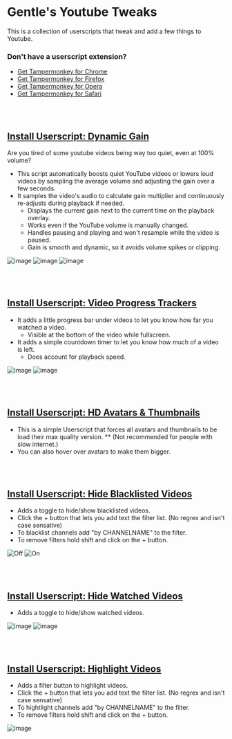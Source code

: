 

# Gentle's Youtube Tweaks
This is a collection of userscripts that tweak and add a few things to Youtube.

### Don't have a userscript extension?
* [Get Tampermonkey for Chrome](https://chrome.google.com/webstore/detail/tampermonkey/dhdgffkkebhmkfjojejmpbldmpobfkfo?hl=en)
* [Get Tampermonkey for Firefox](https://addons.mozilla.org/en-US/firefox/addon/tampermonkey/)
* [Get Tampermonkey for Opera](https://addons.opera.com/en/extensions/details/tampermonkey-beta/)
* [Get Tampermonkey for Safari](https://apps.apple.com/us/app/tampermonkey/id1482490089?mt=12)
  
<br><br>

## [Install Userscript: Dynamic Gain](https://github.com/GentlePuppet/Gentles_Tampermonkey_Userscripts/raw/refs/heads/main/Youtube%20Better%20CSS%20Tweaks/Dynamic%20Gain.user.js)
Are you tired of some youtube videos being way too quiet, even at 100% volume?
* This script automatically boosts quiet YouTube videos or lowers loud videos by sampling the average volume and adjusting the gain over a few seconds.
* It samples the video's audio to calculate gain multiplier and continuously re-adjusts during playback if needed.
  - Displays the current gain next to the current time on the playback overlay.
  - Works even if the YouTube volume is manually changed.
  - Handles pausing and playing and won't resample while the video is paused.
  - Gain is smooth and dynamic, so it avoids volume spikes or clipping.

![image](https://github.com/user-attachments/assets/4309a419-6bc5-44f9-a116-6c6ff4dbc54e)
![image](https://github.com/user-attachments/assets/91e5bec8-df6a-4399-976e-c994e887c8b2)
![image](https://github.com/user-attachments/assets/6e72871d-f33c-4505-bfe7-0e1903ca891d)


<br><br>
  
## [Install Userscript: Video Progress Trackers](https://github.com/GentlePuppet/Gentles_Tampermonkey_Userscripts/raw/main/Youtube%20Better%20CSS%20Tweaks/Video%20Progress%20Trackers.user.js)
* It adds a little progress bar under videos to let you know how far you watched a video.
  - Visible at the bottom of the video while fullscreen.
* It adds a simple countdown timer to let you know how much of a video is left.
  - Does account for playback speed.

![image](https://github.com/GentlePuppet/Gentles_Tampermonkey_Userscripts/assets/43224790/7b210d39-66f2-4b93-aecb-cef0144a38e5)
![image](https://github.com/GentlePuppet/Gentles_Tampermonkey_Userscripts/assets/43224790/47f5feef-6f1d-4c37-a55c-b60075cfdff7)

<br><br>

## [Install Userscript: HD Avatars & Thumbnails](https://github.com/GentlePuppet/Gentles_Tampermonkey_Userscripts/raw/main/Youtube%20Better%20CSS%20Tweaks/HD%20Avatars%20&%20Thumbnails.user.js)
* This is a simple Userscript that forces all avatars and thumbnails to be load their max quality version. 
** (Not recommended for people with slow internet.)
* You can also hover over avatars to make them bigger.

<br><br>

## [Install Userscript: Hide Blacklisted Videos](https://github.com/GentlePuppet/Gentles_Tampermonkey_Userscripts/raw/main/Youtube%20Better%20CSS%20Tweaks/Youtube%20Hide%20Blacklisted%20Videos.user.js)
* Adds a toggle to hide/show blacklisted videos. 
* Click the + button that lets you add text the filter list. (No regrex and isn't case sensative)
* To blacklist channels add "by CHANNELNAME" to the filter. 
* To remove filters hold shift and click on the + button.
  
![Off](https://github.com/GentlePuppet/Gentles_Tampermonkey_Userscripts/assets/43224790/827aadcf-3330-4319-b100-c0dd1bfe76db)
![On](https://github.com/GentlePuppet/Gentles_Tampermonkey_Userscripts/assets/43224790/eb28d38f-f3f1-4ee7-b780-f769b078a10b)

<br><br>

## [Install Userscript: Hide Watched Videos](https://github.com/GentlePuppet/Gentles_Tampermonkey_Userscripts/raw/main/Youtube%20Better%20CSS%20Tweaks/Hide%20Watched%20Videos.user.js)
* Adds a toggle to hide/show watched videos.
  
![image](https://github.com/GentlePuppet/Gentles_Tampermonkey_Userscripts/assets/43224790/fa545e09-7fe1-416d-b8c9-584d705eede3)
![image](https://github.com/GentlePuppet/Gentles_Tampermonkey_Userscripts/assets/43224790/ea40c2e0-2d36-45af-8e44-3cf087be55a9)

<br><br>

## [Install Userscript: Highlight Videos](https://github.com/GentlePuppet/Gentles_Tampermonkey_Userscripts/raw/main/Youtube%20Better%20CSS%20Tweaks/Highlight%20Videos.user.js)
* Adds a filter button to highlight videos.
* Click the + button that lets you add text the filter list. (No regrex and isn't case sensative)
* To hightlight channels add "by CHANNELNAME" to the filter.
* To remove filters hold shift and click on the + button.
  
![image](https://github.com/GentlePuppet/Gentles_Tampermonkey_Userscripts/assets/43224790/42b2822e-7e27-4500-89cc-7172dbfac618)
